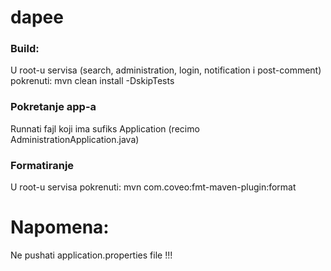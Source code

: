# dapee

### Build:

U root-u servisa (search, administration, login, notification i post-comment) pokrenuti: mvn clean install -DskipTests

### Pokretanje app-a

Runnati fajl koji ima sufiks Application (recimo AdministrationApplication.java)

### Formatiranje

U root-u servisa pokrenuti: mvn com.coveo:fmt-maven-plugin:format

# Napomena:

Ne pushati application.properties file !!!



